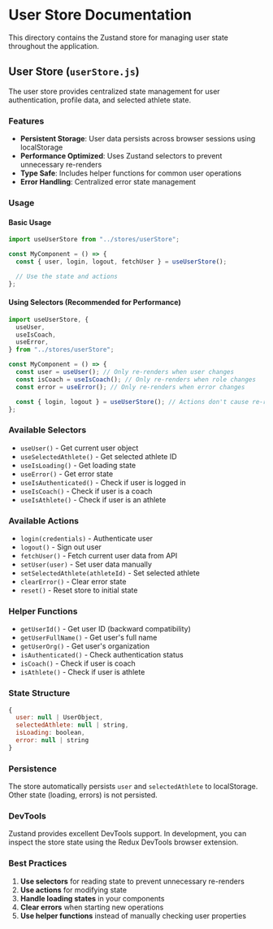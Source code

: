 # User Store Documentation

This directory contains the Zustand store for managing user state throughout the application.

## User Store (`userStore.js`)

The user store provides centralized state management for user authentication, profile data, and selected athlete state.

### Features

- **Persistent Storage**: User data persists across browser sessions using localStorage
- **Performance Optimized**: Uses Zustand selectors to prevent unnecessary re-renders
- **Type Safe**: Includes helper functions for common user operations
- **Error Handling**: Centralized error state management

### Usage

#### Basic Usage

```javascript
import useUserStore from "../stores/userStore";

const MyComponent = () => {
  const { user, login, logout, fetchUser } = useUserStore();

  // Use the state and actions
};
```

#### Using Selectors (Recommended for Performance)

```javascript
import useUserStore, {
  useUser,
  useIsCoach,
  useError,
} from "../stores/userStore";

const MyComponent = () => {
  const user = useUser(); // Only re-renders when user changes
  const isCoach = useIsCoach(); // Only re-renders when role changes
  const error = useError(); // Only re-renders when error changes

  const { login, logout } = useUserStore(); // Actions don't cause re-renders
};
```

### Available Selectors

- `useUser()` - Get current user object
- `useSelectedAthlete()` - Get selected athlete ID
- `useIsLoading()` - Get loading state
- `useError()` - Get error state
- `useIsAuthenticated()` - Check if user is logged in
- `useIsCoach()` - Check if user is a coach
- `useIsAthlete()` - Check if user is an athlete

### Available Actions

- `login(credentials)` - Authenticate user
- `logout()` - Sign out user
- `fetchUser()` - Fetch current user data from API
- `setUser(user)` - Set user data manually
- `setSelectedAthlete(athleteId)` - Set selected athlete
- `clearError()` - Clear error state
- `reset()` - Reset store to initial state

### Helper Functions

- `getUserId()` - Get user ID (backward compatibility)
- `getUserFullName()` - Get user's full name
- `getUserOrg()` - Get user's organization
- `isAuthenticated()` - Check authentication status
- `isCoach()` - Check if user is coach
- `isAthlete()` - Check if user is athlete

### State Structure

```javascript
{
  user: null | UserObject,
  selectedAthlete: null | string,
  isLoading: boolean,
  error: null | string
}
```

### Persistence

The store automatically persists `user` and `selectedAthlete` to localStorage. Other state (loading, errors) is not persisted.

### DevTools

Zustand provides excellent DevTools support. In development, you can inspect the store state using the Redux DevTools browser extension.

### Best Practices

1. **Use selectors** for reading state to prevent unnecessary re-renders
2. **Use actions** for modifying state
3. **Handle loading states** in your components
4. **Clear errors** when starting new operations
5. **Use helper functions** instead of manually checking user properties
